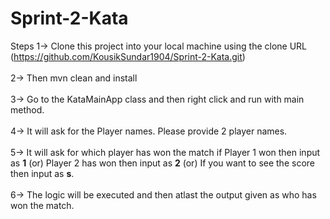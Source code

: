 # Sprint-2-Kata

Steps
1-> Clone this project into your local machine using the clone URL (https://github.com/KousikSundar1904/Sprint-2-Kata.git) </br></br>
2-> Then mvn clean and install </br></br>
3-> Go to the KataMainApp class and then right click and run with main method. </br></br>
4-> It will ask for the Player names. Please provide 2 player names. </br></br>
5-> It will ask for which player has won the match if Player 1 won then input as <b>1</b> (or) Player 2 has won then input as <b>2</b> (or)
    If you want to see the score then input as <b>s</b>. </br></br>
6-> The logic will be executed and then atlast the output given as who has won the match. </br></br>

